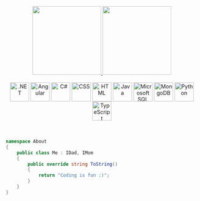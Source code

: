 <a href="https://github.com/voidotexe">
  <div align="center">
    <img height="180em" src="https://github-readme-stats.vercel.app/api?username=voidotexe&show_icons=true&theme=tokyonight&include_all_commits=true&count_private=true"/>
    <img height="180em" src="https://github-readme-stats.vercel.app/api/top-langs/?username=voidotexe&layout=compact&langs_count=7&theme=tokyonight"/>
  </div>
</a>
<br>
<div align="center">
  <img align="center" height="50" width="50" title=".NET" src="https://cdn.jsdelivr.net/gh/devicons/devicon/icons/dotnetcore/dotnetcore-original.svg"/>
  <img align="center" height="50" width="50" title="Angular" src="https://cdn.jsdelivr.net/gh/devicons/devicon/icons/angularjs/angularjs-original.svg" />
  <img align="center" height="50" width="50" title="C#" src="https://cdn.jsdelivr.net/gh/devicons/devicon/icons/csharp/csharp-original.svg" />
  <img align="center" height="50" width="50" title="CSS" src="https://cdn.jsdelivr.net/gh/devicons/devicon/icons/css3/css3-original.svg" />
  <img align="center" height="50" width="50" title="HTML" src="https://cdn.jsdelivr.net/gh/devicons/devicon/icons/html5/html5-original.svg" />
  <img align="center" height="50" width="50" title="Java" src="https://cdn.jsdelivr.net/gh/devicons/devicon/icons/java/java-original.svg" />
  <img align="center" height="50" width="50" title="Microsoft SQL Server" src="https://cdn.jsdelivr.net/gh/devicons/devicon/icons/microsoftsqlserver/microsoftsqlserver-plain.svg" />
  <img align="center" height="50" width="50" title="MongoDB" src="https://cdn.jsdelivr.net/gh/devicons/devicon/icons/mongodb/mongodb-original.svg" />
  <img align="center" height="50" width="50" title="Python" src="https://cdn.jsdelivr.net/gh/devicons/devicon/icons/python/python-original.svg" />
  <img align="center" height="50" width="50" title="TypeScript" src="https://cdn.jsdelivr.net/gh/devicons/devicon/icons/typescript/typescript-original.svg" />
</div>
<br/><br/>

```csharp
namespace About
{
    public class Me : IDad, IMom
    {
        public override string ToString()
        {
            return "Coding is fun :)";
        }
    }
}
```
